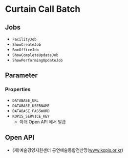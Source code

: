 # Curtain Call Batch

## Jobs

- `FacilityJob`
- `ShowCreateJob`
- `BoxOfficeJob`
- `ShowCompleteUpdateJob`
- `ShowPerformingUpdateJob`

## Parameter

### Properties

- `DATABASE_URL`
- `DATABASE_USERNAME`
- `DATABASE_PASSWORD`
- `KOPIS_SERVICE_KEY`
  - 아래 Open API 에서 발급

## Open API

- (재)예술경영지원센터 공연예술통합전산망(www.kopis.or.kr)